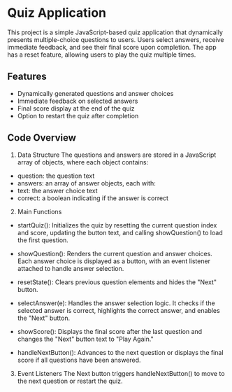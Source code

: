 # Quiz Application
This project is a simple JavaScript-based quiz application that dynamically presents multiple-choice
questions to users. Users select answers, receive immediate feedback, and see their final score upon 
completion. The app has a reset feature, allowing users to play the quiz multiple times.

## Features
* Dynamically generated questions and answer choices
* Immediate feedback on selected answers
* Final score display at the end of the quiz
* Option to restart the quiz after completion

## Code Overview
1. Data Structure
The questions and answers are stored in a JavaScript array of objects, where each object contains:

* question: the question text
* answers: an array of answer objects, each with:
* text: the answer choice text
* correct: a boolean indicating if the answer is correct

2. Main Functions
* startQuiz(): Initializes the quiz by resetting the current question index and score, updating the button text, and calling showQuestion() to load the first question.

* showQuestion(): Renders the current question and answer choices. Each answer choice is displayed as a button, with an event listener attached to handle answer selection.

* resetState(): Clears previous question elements and hides the "Next" button.

* selectAnswer(e): Handles the answer selection logic. It checks if the selected answer is correct, highlights the correct answer, and enables the "Next" button.

* showScore(): Displays the final score after the last question and changes the "Next" button text to "Play Again."

* handleNextButton(): Advances to the next question or displays the final score if all questions have been answered.

3. Event Listeners
The Next button triggers handleNextButton() to move to the next question or restart the quiz.
